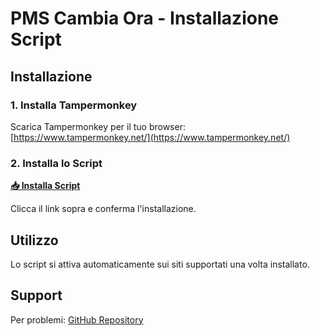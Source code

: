 # PMS Cambia Ora - Installazione Script

## Installazione

### 1. Installa Tampermonkey
Scarica Tampermonkey per il tuo browser: [https://www.tampermonkey.net/](https://www.tampermonkey.net/)

### 2. Installa lo Script
**[📥 Installa Script](https://github.com/belqit/pms_cambia_ora/releases/download/1.0/script.js)**

Clicca il link sopra e conferma l'installazione.

## Utilizzo

Lo script si attiva automaticamente sui siti supportati una volta installato.

## Support

Per problemi: [GitHub Repository](https://github.com/belqit/pms_cambia_ora)